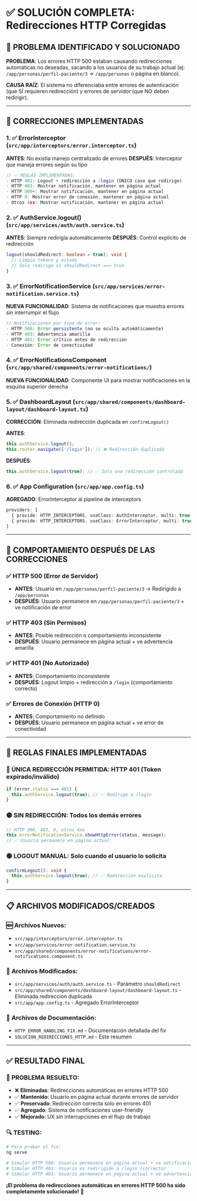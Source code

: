 # ✅ SOLUCIÓN COMPLETA: Redirecciones HTTP Corregidas

## 🚨 PROBLEMA IDENTIFICADO Y SOLUCIONADO

**PROBLEMA**: Los errores HTTP 500 estaban causando redirecciones automáticas no deseadas, sacando a los usuarios de su trabajo actual (ej: `/app/personas/perfil-paciente/3` → `/app/personas` o página en blanco).

**CAUSA RAÍZ**: El sistema no diferenciaba entre errores de autenticación (que SÍ requieren redirección) y errores de servidor (que NO deben redirigir).

---

## 🔧 CORRECCIONES IMPLEMENTADAS

### 1. ✅ **ErrorInterceptor** (`src/app/interceptors/error.interceptor.ts`)
**ANTES**: No existía manejo centralizado de errores
**DESPUÉS**: Interceptor que maneja errores según su tipo

```typescript
// ✅ REGLAS IMPLEMENTADAS:
- HTTP 401: Logout + redirección a /login (ÚNICO caso que redirige)
- HTTP 403: Mostrar notificación, mantener en página actual
- HTTP 500+: Mostrar notificación, mantener en página actual  
- HTTP 0: Mostrar error de conexión, mantener en página actual
- Otros 4xx: Mostrar notificación, mantener en página actual
```

### 2. ✅ **AuthService.logout()** (`src/app/services/auth/auth.service.ts`)
**ANTES**: Siempre redirigía automáticamente
**DESPUÉS**: Control explícito de redirección

```typescript
logout(shouldRedirect: boolean = true): void {
  // Limpia tokens y estado
  // Solo redirige si shouldRedirect === true
}
```

### 3. ✅ **ErrorNotificationService** (`src/app/services/error-notification.service.ts`)
**NUEVA FUNCIONALIDAD**: Sistema de notificaciones que muestra errores sin interrumpir el flujo

```typescript
// Notificaciones por tipo de error:
- HTTP 500: Error persistente (no se oculta automáticamente)
- HTTP 403: Advertencia amarilla
- HTTP 401: Error crítico antes de redirección
- Conexión: Error de conectividad
```

### 4. ✅ **ErrorNotificationsComponent** (`src/app/shared/components/error-notifications/`)
**NUEVA FUNCIONALIDAD**: Componente UI para mostrar notificaciones en la esquina superior derecha

### 5. ✅ **DashboardLayout** (`src/app/shared/components/dashboard-layout/dashboard-layout.ts`)
**CORRECCIÓN**: Eliminada redirección duplicada en `confirmLogout()`

**ANTES**:
```typescript
this.authService.logout();
this.router.navigate(['/login']); // ❌ Redirección duplicada
```

**DESPUÉS**:
```typescript
this.authService.logout(true); // ✅ Solo una redirección controlada
```

### 6. ✅ **App Configuration** (`src/app/app.config.ts`)
**AGREGADO**: ErrorInterceptor al pipeline de interceptors

```typescript
providers: [
  { provide: HTTP_INTERCEPTORS, useClass: AuthInterceptor, multi: true },
  { provide: HTTP_INTERCEPTORS, useClass: ErrorInterceptor, multi: true }, // ✅ NUEVO
]
```

---

## 🧪 COMPORTAMIENTO DESPUÉS DE LAS CORRECCIONES

### ✅ **HTTP 500 (Error de Servidor)**
- **ANTES**: Usuario en `/app/personas/perfil-paciente/3` → Redirigido a `/app/personas`
- **DESPUÉS**: Usuario permanece en `/app/personas/perfil-paciente/3` + ve notificación de error

### ✅ **HTTP 403 (Sin Permisos)**
- **ANTES**: Posible redirección o comportamiento inconsistente
- **DESPUÉS**: Usuario permanece en página actual + ve advertencia amarilla

### ✅ **HTTP 401 (No Autorizado)**
- **ANTES**: Comportamiento inconsistente
- **DESPUÉS**: Logout limpio + redirección a `/login` (comportamiento correcto)

### ✅ **Errores de Conexión (HTTP 0)**
- **ANTES**: Comportamiento no definido
- **DESPUÉS**: Usuario permanece en página actual + ve error de conectividad

---

## 🎯 REGLAS FINALES IMPLEMENTADAS

### 🔴 **ÚNICA REDIRECCIÓN PERMITIDA**: HTTP 401 (Token expirado/inválido)
```typescript
if (error.status === 401) {
  this.authService.logout(true); // ✅ Redirige a /login
}
```

### 🟡 **SIN REDIRECCIÓN**: Todos los demás errores
```typescript
// HTTP 500, 403, 0, otros 4xx
this.errorNotificationService.showHttpError(status, message);
// ✅ Usuario permanece en página actual
```

### 🟢 **LOGOUT MANUAL**: Solo cuando el usuario lo solicita
```typescript
confirmLogout(): void {
  this.authService.logout(true); // ✅ Redirección explícita
}
```

---

## 📋 ARCHIVOS MODIFICADOS/CREADOS

### 🆕 **Archivos Nuevos**:
- `src/app/interceptors/error.interceptor.ts`
- `src/app/services/error-notification.service.ts`
- `src/app/shared/components/error-notifications/error-notifications.component.ts`

### 🔧 **Archivos Modificados**:
- `src/app/services/auth/auth.service.ts` - Parámetro `shouldRedirect`
- `src/app/shared/components/dashboard-layout/dashboard-layout.ts` - Eliminada redirección duplicada
- `src/app/app.config.ts` - Agregado ErrorInterceptor

### 📄 **Archivos de Documentación**:
- `HTTP_ERROR_HANDLING_FIX.md` - Documentación detallada del fix
- `SOLUCION_REDIRECCIONES_HTTP.md` - Este resumen

---

## ✅ **RESULTADO FINAL**

### 🎉 **PROBLEMA RESUELTO**:
- ❌ **Eliminadas**: Redirecciones automáticas en errores HTTP 500
- ✅ **Mantenido**: Usuario en página actual durante errores de servidor
- ✅ **Preservado**: Redirección correcta solo en errores 401
- ✅ **Agregado**: Sistema de notificaciones user-friendly
- ✅ **Mejorado**: UX sin interrupciones en el flujo de trabajo

### 🔍 **TESTING**:
```bash
# Para probar el fix:
ng serve

# Simular HTTP 500: Usuario permanece en página actual + ve notificación
# Simular HTTP 401: Usuario es redirigido a /login (correcto)
# Simular HTTP 403: Usuario permanece en página actual + ve advertencia
```

**¡El problema de redirecciones automáticas en errores HTTP 500 ha sido completamente solucionado!** 🎯